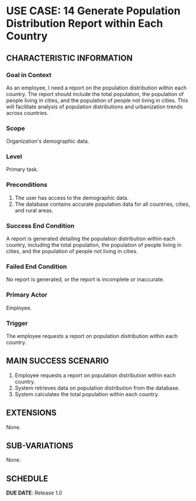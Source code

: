# USE CASE: 14 Generate Population Distribution Report within Each Country

## CHARACTERISTIC INFORMATION

### Goal in Context

As an employee, I need a report on the population distribution within each country. The report should include the total population, the population of people living in cities, and the population of people not living in cities. This will facilitate analysis of population distributions and urbanization trends across countries.

### Scope

Organization's demographic data.

### Level

Primary task.

### Preconditions

1. The user has access to the demographic data.
2. The database contains accurate population data for all countries, cities, and rural areas.

### Success End Condition

A report is generated detailing the population distribution within each country, including the total population, the population of people living in cities, and the population of people not living in cities.

### Failed End Condition

No report is generated, or the report is incomplete or inaccurate.

### Primary Actor

Employee.

### Trigger

The employee requests a report on population distribution within each country.

## MAIN SUCCESS SCENARIO

1. Employee requests a report on population distribution within each country.
2. System retrieves data on population distribution from the database.
3. System calculates the total population within each country.

## EXTENSIONS

None.

## SUB-VARIATIONS

None.

## SCHEDULE

**DUE DATE**: Release 1.0
